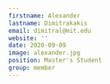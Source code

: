 ```yaml
---
firstname: Alexander 
lastname: Dimitrakakis
email: dimitral@mit.edu
website: ''
date: 2020-09-09
image: alexander.jpg
position: Master's Student
group: member
---
```

